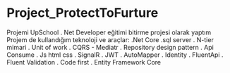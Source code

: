 # Project_ProtectToFurture
Projemi UpSchool . Net Developer eğitimi bitirme projesi olarak yaptım
Projem de kullandığım teknoloji ve araçlar:
.Net Core 
.sql server
. N-tier mimari
. Unit of work
. CQRS - Mediatr
. Repository design pattern 
. Api Consume
. Js html css
. SignalR
. JWT
. AutoMapper
. Identity
. FluentApi
. Fluent Validation
. Code first
. Entity Framework Core
